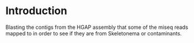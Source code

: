 # Introduction
Blasting the contigs from the HGAP assembly that some of the miseq reads mapped to in order to see if they are from Skeletonema or contaminants.
